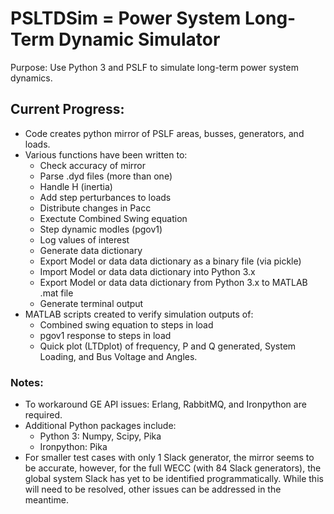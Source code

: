 # PSLTDSim = Power System Long-Term Dynamic Simulator
Purpose:  Use Python 3 and PSLF to simulate long-term power system dynamics.
## Current Progress:
* Code creates python mirror of PSLF areas, busses, generators, and loads.
* Various functions have been written to:
  * Check accuracy of mirror
  * Parse .dyd files (more than one)
  * Handle H (inertia)
  * Add step perturbances to loads
  * Distribute changes in Pacc
  * Exectute Combined Swing equation
  * Step dynamic modles (pgov1)
  * Log values of interest
  * Generate data dictionary
  * Export Model or data data dictionary as a binary file (via pickle)
  * Import Model or data data dictionary into Python 3.x
  * Export Model or data data dictionary from Python 3.x to MATLAB .mat file
  * Generate terminal output
* MATLAB scripts created to verify simulation outputs of:
  * Combined swing equation to steps in load
  * pgov1 response to steps in load
  * Quick plot (LTDplot) of frequency, P and Q generated, System Loading, and Bus Voltage and Angles.
### Notes:
* To workaround GE API issues: Erlang, RabbitMQ, and Ironpython are required.
* Additional Python packages include:
    * Python 3: Numpy, Scipy, Pika
    * Ironpython: Pika
* For smaller test cases with only 1 Slack generator, the mirror seems to be 
accurate, however, for the full WECC (with 84 Slack generators), the global
system Slack has yet to be identified programmatically. 
While this will need to be resolved, other issues can be addressed in the meantime.
